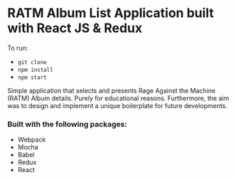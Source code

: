 # RATM Album List Application built with React JS & Redux

To run:

 * ```git clone ```
 * ```npm install```
 * ```npm start```

Simple application that selects and presents Rage Against the Machine (RATM) Album details. Purely for educational reasons. Furthermore, the aim was to design and implement a unique boilerplate for future developments.

### Built with the following packages:

* Webpack
* Mocha
* Babel
* Redux
* React

